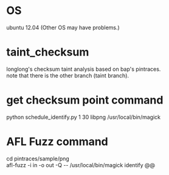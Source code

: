 # OS
ubuntu 12.04 (Other OS may have problems.)
# taint_checksum
longlong's checksum taint analysis based on bap's pintraces.  
note that there is the other branch (taint branch).  
# get checksum point command
python schedule_identify.py 1 30 libpng /usr/local/bin/magick  
# AFL Fuzz command
cd pintraces/sample/png  
afl-fuzz -i in -o out -Q -- /usr/local/bin/magick identify @@  
